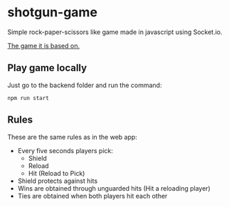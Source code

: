 # shotgun-game
Simple rock-paper-scissors like game made in javascript using Socket.io.

[The game it is based on.](https://www.wikihow.com/Play-the-Shotgun-Game)

## Play game locally
Just go to the backend folder and run the command:

    npm run start

## Rules
These are the same rules as in the web app:
- Every five seconds players pick:
  - Shield
  - Reload
  - Hit (Reload to Pick)
- Shield protects against hits
- Wins are obtained through unguarded hits (Hit a reloading player)
- Ties are obtained when both players hit each other